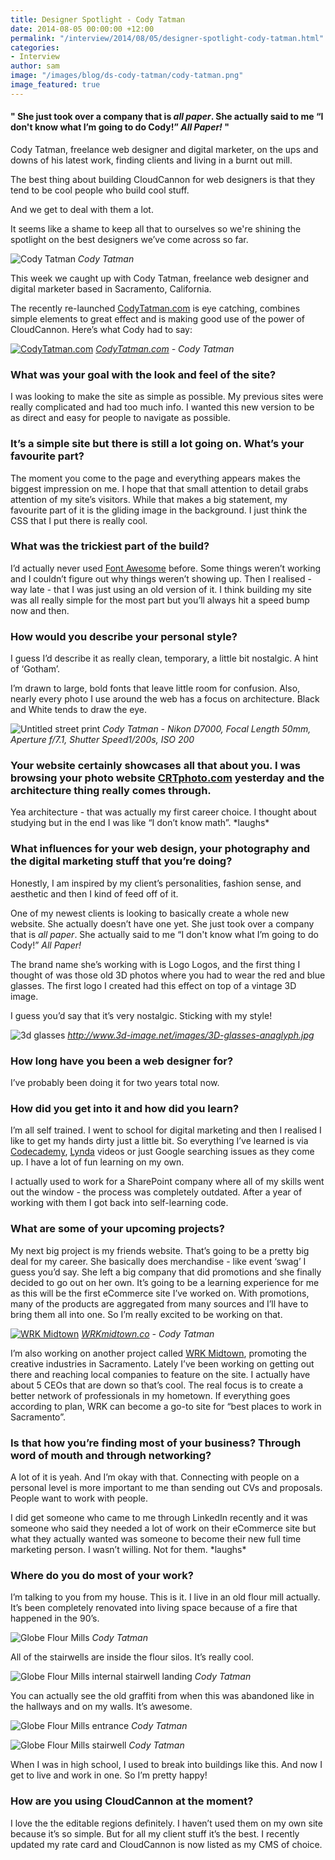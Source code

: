 ```yaml
---
title: Designer Spotlight - Cody Tatman
date: 2014-08-05 00:00:00 +12:00
permalink: "/interview/2014/08/05/designer-spotlight-cody-tatman.html"
categories:
- Interview
author: sam
image: "/images/blog/ds-cody-tatman/cody-tatman.png"
image_featured: true
---
```


#### " She just took over a company that is *all paper*. She actually said to me “I don't know what I’m going to do Cody!” *All Paper!* "

Cody Tatman, freelance web designer and digital marketer, on the ups and downs of his latest work, finding clients and living in a burnt out mill.

<!-- excerpt stop -->

The best thing about building CloudCannon for web designers is that they tend to be cool people who build cool stuff.

And we get to deal with them a lot.

It seems like a shame to keep all that to ourselves so we're shining the spotlight on the best designers we’ve come across so far.

![Cody Tatman](/images/blog/ds-cody-tatman/cody-tatman.png "Cody Tatman in his studio")
*Cody Tatman*

This week we caught up with Cody Tatman, freelance web designer and digital marketer based in Sacramento, California.

The recently re-launched [CodyTatman.com](http://www.CodyTatman.com "Head to CodyTatman.com") is eye catching, combines simple elements to great effect and is making good use of the power of CloudCannon. Here’s what Cody had to say:

[![CodyTatman.com](/images/blog/ds-cody-tatman/codytatmancom.png)](http://www.CodyTatman.com "Click to visit the live CodyTatman.com")
*[CodyTatman.com](http://www.CodyTatman.com "Head to CodyTatman.com") - Cody Tatman*

### What was your goal with the look and feel of the site?

I was looking to make the site as simple as possible. My previous sites were really complicated and had too much info. I wanted this new version to be as direct and easy for people to navigate as possible.


### It’s a simple site but there is still a lot going on. What’s your favourite part?

The moment you come to the page and everything appears makes the biggest impression on me. I hope that that small attention to detail grabs attention of my site’s visitors. While that makes a big statement, my favourite part of it is the gliding image in the background. I just think the CSS that I put there is really cool.

### What was the trickiest part of the build?

I’d actually never used [Font Awesome](http://fortawesome.github.io/Font-Awesome/) before. Some things weren’t working and I couldn’t figure out why things weren’t showing up. Then I realised - way late - that I was just using an old version of it. I think building my site was all really simple for the most part but you’ll always hit a speed bump now and then.


### How would you describe your personal style?

I guess I’d describe it as really clean, temporary, a little bit nostalgic. A hint of ‘Gotham’.

I’m drawn to large, bold fonts that leave little room for confusion. Also, nearly every photo I use around the web has a focus on architecture. Black and White tends to draw the eye.


![Untitled street print](/images/blog/ds-cody-tatman/untitled-ct-print.png "Untitled by Cody Tatman")
*Cody Tatman - Nikon D7000, Focal Length 50mm, Aperture f/7.1, Shutter Speed1/200s, ISO 200*

### Your website certainly showcases all that about you. I was browsing your photo website [CRTphoto.com](http://www.CRTphoto.com) yesterday and the architecture thing really comes through.

Yea architecture - that was actually my first career choice. I thought about studying but in the end I was like “I don’t know math”. \*laughs\*

### What influences for your web design, your photography and the digital marketing stuff that you’re doing? ###

Honestly, I am inspired by my client’s personalities, fashion sense, and aesthetic and then I kind of feed off of it.

One of my newest clients is looking to basically create a whole new website. She actually doesn’t have one yet. She just took over a company that is *all paper*. She actually said to me “I don't know what I’m going to do Cody!” *All Paper!*

The brand name she’s working with is Logo Logos, and the first thing I thought of was those old 3D photos where you had to wear the red and blue glasses. The first logo I created had this effect on top of a vintage 3D image.

I guess you’d say that it’s very nostalgic. Sticking with my style!


![3d glasses](/images/blog/ds-cody-tatman/3d-glasses.jpg)
*http://www.3d-image.net/images/3D-glasses-anaglyph.jpg*

### How long have you been a web designer for?

I’ve probably been doing it for two years total now.

### How did you get into it and how did you learn?

I’m all self trained. I went to school for digital marketing and then I realised I like to get my hands dirty just a little bit. So everything I’ve learned is via [Codecademy](http://www.codecademy.com), [Lynda](http://www.lynda.com/) videos or just Google searching issues as they come up. I have a lot of fun learning on my own.

I actually used to work for a SharePoint company where all of my skills went out the window - the process was completely outdated. After a year of working with them I got back into self-learning code.

### What are some of your upcoming projects?

My next big project is my friends website. That’s going to be a pretty big deal for my career. She basically does merchandise - like event ‘swag’ I guess you’d say. She left a big company that did promotions and she finally decided to go out on her own. It’s going to be a learning experience for me as this will be the first eCommerce site I’ve worked on. With promotions, many of the products are aggregated from many sources and I’ll have to bring them all into one. So I’m really excited to be working on that.

[![WRK Midtown](/images/blog/ds-cody-tatman/wrk-midtown.png)](http://www.WRKmidtown.co "Visit WRK Midtown")
*[WRKmidtown.co](http://www.WRKmidtown.co) - Cody Tatman*

I’m also working on another project called [WRK Midtown](http://www.WRKmidtown.com), promoting the creative industries in Sacramento. Lately I’ve been working on getting out there and reaching local companies to feature on the site. I actually have about 5 CEOs that are down so that’s cool. The real focus is to create a better network of professionals in my hometown. If everything goes according to plan, WRK can become a go-to site for “best places to work in Sacramento”.

### Is that how you’re finding most of your business? Through word of mouth and through networking? ###

A lot of it is yeah. And I’m okay with that. Connecting with people on a personal level is more important to me than sending out CVs and proposals. People want to work with people.

I did get someone who came to me through LinkedIn recently and it was someone who said they needed a lot of work on their eCommerce site but what they actually wanted was someone to become their new full time marketing person. I wasn’t willing. Not for them. \*laughs\*

### Where do you do most of your work?

I’m talking to you from my house. This is it. I live in an old flour mill actually. It’s been completely renovated into living space because of a fire that happened in the 90’s.

![Globe Flour Mills](/images/blog/ds-cody-tatman/globe-flour-mills.jpg)
*Cody Tatman*

All of the stairwells are inside the flour silos. It’s really cool.

![Globe Flour Mills internal stairwell landing](/images/blog/ds-cody-tatman/globe-flour-mills-landing.jpg)
*Cody Tatman*

You can actually see the old graffiti from when this was abandoned like in the hallways and on my walls. It’s awesome.

![Globe Flour Mills entrance](/images/blog/ds-cody-tatman/globe-flour-mills-entrance.jpg)
*Cody Tatman*

![Globe Flour Mills stairwell](/images/blog/ds-cody-tatman/globe-flour-mills-stairs.jpg)
*Cody Tatman*

When I was in high school, I used to break into buildings like this. And now I get to live and work in one. So I’m pretty happy!

### How are you using CloudCannon at the moment?

I love the the editable regions definitely. I haven’t used them on my own site because it’s so simple. But for all my client stuff it’s the best. I recently updated my rate card and CloudCannon is now listed as my CMS of choice.
